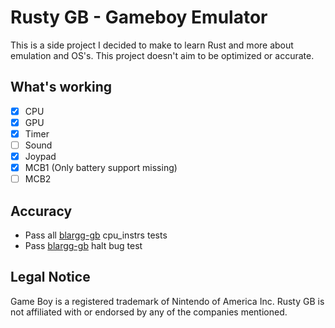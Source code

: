 # Rusty GB - Gameboy Emulator
This is a side project I decided to make to learn Rust and more about emulation and OS's. This project doesn't aim to be optimized or accurate.
## What's working
- [X] CPU
- [X] GPU
- [X] Timer
- [ ] Sound
- [X] Joypad
- [X] MCB1 (Only battery support missing)
- [ ] MCB2

## Accuracy 
* Pass all [blargg-gb](https://gbdev.gg8.se/files/roms/blargg-gb-tests/) cpu_instrs tests
* Pass [blargg-gb](https://gbdev.gg8.se/files/roms/blargg-gb-tests/) halt bug test

## Legal Notice
Game Boy is a registered trademark of Nintendo of America Inc. Rusty GB is not affiliated with or endorsed by any of the companies mentioned.
